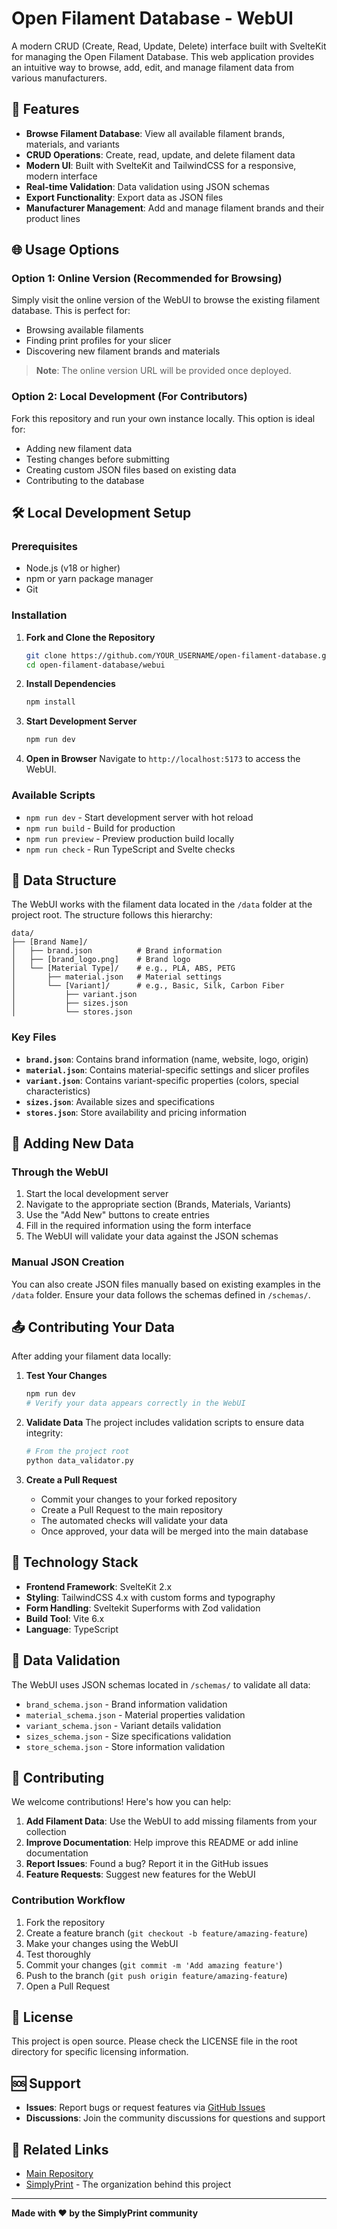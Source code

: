 # Open Filament Database - WebUI

A modern CRUD (Create, Read, Update, Delete) interface built with SvelteKit for managing the Open Filament Database. This web application provides an intuitive way to browse, add, edit, and manage filament data from various manufacturers.

## 🚀 Features

- **Browse Filament Database**: View all available filament brands, materials, and variants
- **CRUD Operations**: Create, read, update, and delete filament data
- **Modern UI**: Built with SvelteKit and TailwindCSS for a responsive, modern interface
- **Real-time Validation**: Data validation using JSON schemas
- **Export Functionality**: Export data as JSON files
- **Manufacturer Management**: Add and manage filament brands and their product lines

## 🌐 Usage Options

### Option 1: Online Version (Recommended for Browsing)

Simply visit the online version of the WebUI to browse the existing filament database. This is perfect for:

- Browsing available filaments
- Finding print profiles for your slicer
- Discovering new filament brands and materials

> **Note**: The online version URL will be provided once deployed.

### Option 2: Local Development (For Contributors)

Fork this repository and run your own instance locally. This option is ideal for:

- Adding new filament data
- Testing changes before submitting
- Creating custom JSON files based on existing data
- Contributing to the database

## 🛠️ Local Development Setup

### Prerequisites

- Node.js (v18 or higher)
- npm or yarn package manager
- Git

### Installation

1. **Fork and Clone the Repository**

   ```bash
   git clone https://github.com/YOUR_USERNAME/open-filament-database.git
   cd open-filament-database/webui
   ```

2. **Install Dependencies**

   ```bash
   npm install
   ```

3. **Start Development Server**

   ```bash
   npm run dev
   ```

4. **Open in Browser**
   Navigate to `http://localhost:5173` to access the WebUI.

### Available Scripts

- `npm run dev` - Start development server with hot reload
- `npm run build` - Build for production
- `npm run preview` - Preview production build locally
- `npm run check` - Run TypeScript and Svelte checks

## 📁 Data Structure

The WebUI works with the filament data located in the `/data` folder at the project root. The structure follows this hierarchy:

```
data/
├── [Brand Name]/
│   ├── brand.json          # Brand information
│   ├── [brand_logo.png]    # Brand logo
│   └── [Material Type]/    # e.g., PLA, ABS, PETG
│       ├── material.json   # Material settings
│       └── [Variant]/      # e.g., Basic, Silk, Carbon Fiber
│           ├── variant.json
│           ├── sizes.json
│           └── stores.json
```

### Key Files

- **`brand.json`**: Contains brand information (name, website, logo, origin)
- **`material.json`**: Contains material-specific settings and slicer profiles
- **`variant.json`**: Contains variant-specific properties (colors, special characteristics)
- **`sizes.json`**: Available sizes and specifications
- **`stores.json`**: Store availability and pricing information

## 🔧 Adding New Data

### Through the WebUI

1. Start the local development server
2. Navigate to the appropriate section (Brands, Materials, Variants)
3. Use the "Add New" buttons to create entries
4. Fill in the required information using the form interface
5. The WebUI will validate your data against the JSON schemas

### Manual JSON Creation

You can also create JSON files manually based on existing examples in the `/data` folder. Ensure your data follows the schemas defined in `/schemas/`.

## 📤 Contributing Your Data

After adding your filament data locally:

1. **Test Your Changes**

   ```bash
   npm run dev
   # Verify your data appears correctly in the WebUI
   ```

2. **Validate Data**
   The project includes validation scripts to ensure data integrity:

   ```bash
   # From the project root
   python data_validator.py
   ```

3. **Create a Pull Request**
   - Commit your changes to your forked repository
   - Create a Pull Request to the main repository
   - The automated checks will validate your data
   - Once approved, your data will be merged into the main database

## 🧪 Technology Stack

- **Frontend Framework**: SvelteKit 2.x
- **Styling**: TailwindCSS 4.x with custom forms and typography
- **Form Handling**: Sveltekit Superforms with Zod validation
- **Build Tool**: Vite 6.x
- **Language**: TypeScript

## 📝 Data Validation

The WebUI uses JSON schemas located in `/schemas/` to validate all data:

- `brand_schema.json` - Brand information validation
- `material_schema.json` - Material properties validation
- `variant_schema.json` - Variant details validation
- `sizes_schema.json` - Size specifications validation
- `store_schema.json` - Store information validation

## 🤝 Contributing

We welcome contributions! Here's how you can help:

1. **Add Filament Data**: Use the WebUI to add missing filaments from your collection
2. **Improve Documentation**: Help improve this README or add inline documentation
3. **Report Issues**: Found a bug? Report it in the GitHub issues
4. **Feature Requests**: Suggest new features for the WebUI

### Contribution Workflow

1. Fork the repository
2. Create a feature branch (`git checkout -b feature/amazing-feature`)
3. Make your changes using the WebUI
4. Test thoroughly
5. Commit your changes (`git commit -m 'Add amazing feature'`)
6. Push to the branch (`git push origin feature/amazing-feature`)
7. Open a Pull Request

## 📄 License

This project is open source. Please check the LICENSE file in the root directory for specific licensing information.

## 🆘 Support

- **Issues**: Report bugs or request features via [GitHub Issues](https://github.com/SimplyPrint/open-filament-database/issues)
- **Discussions**: Join the community discussions for questions and support

## 🔗 Related Links

- [Main Repository](https://github.com/SimplyPrint/open-filament-database)
- [SimplyPrint](https://simplyprint.io) - The organization behind this project

---

**Made with ❤️ by the SimplyPrint community**
